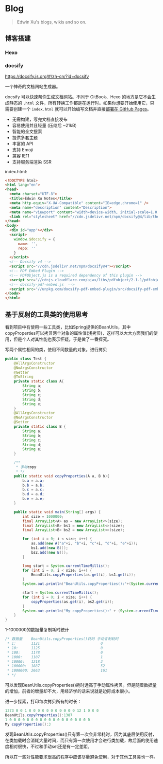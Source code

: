 # Blog

> Edwin Xu's blogs, wikis and so on.

## 博客搭建

### Hexo 

### docsify

https://docsify.js.org/#/zh-cn/?id=docsify

一个神奇的文档网站生成器。

docsify 可以快速帮你生成文档网站。不同于 GitBook、Hexo 的地方是它不会生成静态的 `.html` 文件，所有转换工作都是在运行时。如果你想要开始使用它，只需要创建一个 `index.html` 就可以开始编写文档并直接[部署在 GitHub Pages](https://docsify.js.org/#/zh-cn/deploy)。

- 无需构建，写完文档直接发布
- 容易使用并且轻量 (压缩后 ~21kB)
- 智能的全文搜索
- 提供多套主题
- 丰富的 API
- 支持 Emoji
- 兼容 IE11
- 支持服务端渲染 SSR

index.html:

```html
<!DOCTYPE html>
<html lang="en">
<head>
  <meta charset="UTF-8">
  <title>Edwin Xu Notes</title>
  <meta http-equiv="X-UA-Compatible" content="IE=edge,chrome=1" />
  <meta name="description" content="Description">
  <meta name="viewport" content="width=device-width, initial-scale=1.0, minimum-scale=1.0">
  <link rel="stylesheet" href="//cdn.jsdelivr.net/npm/docsify@4/lib/themes/vue.css">
</head>
<body>
  <div id="app"></div>
  <script>
    window.$docsify = {
      name: '',
      repo: ''
    }
  </script>
  <!-- Docsify v4 -->
  <script src="//cdn.jsdelivr.net/npm/docsify@4"></script>
  <!-- PDF Embed Plugin -->
  <!-- PDFObject.js is a required dependency of this plugin -->
  <script src="//cdnjs.cloudflare.com/ajax/libs/pdfobject/2.1.1/pdfobject.min.js"></script> 
  <!-- docsify-pdf-embed.js  -->
  <script src="//unpkg.com/docsify-pdf-embed-plugin/src/docsify-pdf-embed.js"></script>
</body>
</html>

```



## 基于反射的工具类的使用思考

看到项目中有使用一些工具类，比如Spring提供的BeanUtils，其中copyProperties可以拷贝两个对象的属性值(浅拷贝)，这样可以大大方面我们的使用，但是个人对其性能也表示怀疑，于是做了一番探究。

写两个属性相同的类，使用不同数量的对象，进行拷贝

```java
public class Test {
    @AllArgsConstructor
    @NoArgsConstructor
    @Getter
    @ToString
    private static class A{
        String a;
        String b;
        String c;
        String d;
        String e;
    }
    @AllArgsConstructor
    @NoArgsConstructor
    @Setter
    private static class B {
        String a;
        String b;
        String c;
        String d;
        String e;
    }

    /**
     * 手动copy
     * */
    public static void copyProperties(A a, B b){
        b.a = a.a;
        b.b = a.b;
        b.c = a.c;
        b.d = a.d;
        b.e = a.e;
    }

    public static void main(String[] args) {
        int size = 1000000;
        final ArrayList<A> as = new ArrayList<>(size);
        final ArrayList<B> bs1 = new ArrayList<>(size);
        final ArrayList<B> bs2 = new ArrayList<>(size);

        for (int i = 0; i < size; i++) {
            as.add(new A("a"+i, "b"+i, "c"+i, "d"+i, "e"+i));
            bs1.add(new B());
            bs2.add(new B());
        }

        long start = System.currentTimeMillis();
        for (int i = 0; i < size; i++) {
            BeanUtils.copyProperties(as.get(i), bs1.get(i));
        }
        System.out.println("BeanUtils.copyProperties():"+(System.currentTimeMillis() - start));

        start = System.currentTimeMillis();
        for (int i = 0; i < size; i++) {
            copyProperties(as.get(i), bs2.get(i));
        }
        System.out.println("My copyProperties():" + (System.currentTimeMillis() - start));
    }
}
```

1-1000000的数据量复制耗时统计

```java
/* 数据量    BeanUtils.copyProperties()耗时 手动复制耗时
 * 1:       1121                            0
 * 10:      1125                            0
 * 100:     1178                            0
 * 1000:    1107                            1
 * 10000:   1218                            2
 * 100000:  1887                            52
 * 1000000: 2663                            161
 * */
```

可以发现BeanUtils.copyProperties()耗时远高于手动属性拷贝。但是随着数据量的增加，前者的增量却不大，用经济学的话来说就是边际成本很小。

进一步探索，打印每次拷贝所有的时长：

```java
1373 0 0 1 0 0 0 0 0 0 0 0 0 0 0 12 1 0 0 0 
BeanUtils.copyProperties():1387
1 0 0 0 0 0 0 0 0 0 0 0 0 0 0 0 0 0 0 0 
My copyProperties():3
```

发现BeanUtils.copyProperties()只有第一次会非常耗时，因为其底层使用反射，在类加载时会消耗大量时间，而只有第一次使用才会进行类加载，故后面的使用速度相对很快，不过和手动set还是有一定差距。

所以在一些对性能要求很高的程序中应该尽量避免使用，对于其他工具类也一样。







